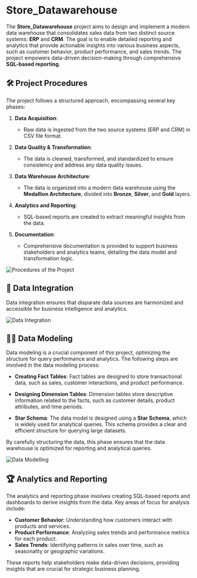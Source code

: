 # Store_Datawarehouse

The **Store_Datawarehouse** project aims to design and implement a modern data warehouse that consolidates sales data from two distinct source systems: **ERP** and **CRM**. The goal is to enable detailed reporting and analytics that provide actionable insights into various business aspects, such as customer behavior, product performance, and sales trends. The project empowers data-driven decision-making through comprehensive **SQL-based reporting**.

## 🛠️ Project Procedures

The project follows a structured approach, encompassing several key phases:

1. **Data Acquisition**: 
   - Raw data is ingested from the two source systems (ERP and CRM) in CSV file format.

2. **Data Quality & Transformation**: 
   - The data is cleaned, transformed, and standardized to ensure consistency and address any data quality issues.

3. **Data Warehouse Architecture**: 
   - The data is organized into a modern data warehouse using the **Medallion Architecture**, divided into **Bronze**, **Silver**, and **Gold** layers.

4. **Analytics and Reporting**: 
   - SQL-based reports are created to extract meaningful insights from the data.

5. **Documentation**: 
   - Comprehensive documentation is provided to support business stakeholders and analytics teams, detailing the data model and transformation logic.

![Procedures of the Project](https://github.com/user-attachments/assets/810b41d2-5883-4222-b6b4-2547e7dcd8ed)

## 🔗 Data Integration

Data integration ensures that disparate data sources are harmonized and accessible for business intelligence and analytics.

![Data Integration](https://github.com/user-attachments/assets/b8314a54-b505-481e-9aa5-bc723451468f)

## 🧑‍💻 Data Modeling

Data modeling is a crucial component of this project, optimizing the structure for query performance and analytics. The following steps are involved in the data modeling process:

- **Creating Fact Tables**: Fact tables are designed to store transactional data, such as sales, customer interactions, and product performance.
  
- **Designing Dimension Tables**: Dimension tables store descriptive information related to the facts, such as customer details, product attributes, and time periods.
  
- **Star Schema**: The data model is designed using a **Star Schema**, which is widely used for analytical queries. This schema provides a clear and efficient structure for querying large datasets.

By carefully structuring the data, this phase ensures that the data warehouse is optimized for reporting and analytical queries.

![Data Modelling](https://github.com/user-attachments/assets/26667a23-34c2-4d7d-bb93-43e4300cff01)

## 🏆 Analytics and Reporting

The analytics and reporting phase involves creating SQL-based reports and dashboards to derive insights from the data. Key areas of focus for analysis include:

- **Customer Behavior**: Understanding how customers interact with products and services.
- **Product Performance**: Analyzing sales trends and performance metrics for each product.
- **Sales Trends**: Identifying patterns in sales over time, such as seasonality or geographic variations.

These reports help stakeholders make data-driven decisions, providing insights that are crucial for strategic business planning.
